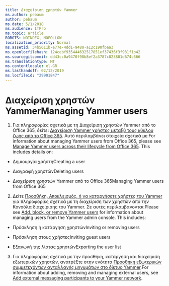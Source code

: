 ```yaml
---
title: Διαχείριση χρηστών Yammer
ms.author: pebaum
author: pebaum
ms.date: 5/1/2018
ms.audience: ITPro
ms.topic: article
ROBOTS: NOINDEX, NOFOLLOW
localization_priority: Normal
ms.assetid: 34b5611b-e77e-4dd1-9480-a12c190fbaa3
ms.openlocfilehash: 124cebf935444632517851ef37436f3f931f1b42
ms.sourcegitcommit: dd43cc0a9470f98b8ef2a3787c823801d674c666
ms.translationtype: MT
ms.contentlocale: el-GR
ms.lasthandoff: 02/12/2019
ms.locfileid: "29901847"
---
```

# <a name="managing-yammer-users"></a><span data-ttu-id="f6cf4-102">Διαχείριση χρηστών Yammer</span><span class="sxs-lookup"><span data-stu-id="f6cf4-102">Managing Yammer users</span></span>

1. <span data-ttu-id="f6cf4-p101">Για πληροφορίες σχετικά με τη Διαχείριση χρηστών Yammer από το Office 365, δείτε: [Διαχείριση Yammer χρήστες μεταξύ τους κύκλου ζωής από το Office 365](https://support.office.com/article/6c4c8fff-6444-404a-bffc-f9da0bcc3039). Αυτό περιλαμβάνει στοιχεία σχετικά με:</span><span class="sxs-lookup"><span data-stu-id="f6cf4-p101">For information about managing Yammer users from Office 365, please see [Manage Yammer users across their lifecycle from Office 365](https://support.office.com/article/6c4c8fff-6444-404a-bffc-f9da0bcc3039). This includes details on:</span></span>
    
  - <span data-ttu-id="f6cf4-105">Δημιουργία χρήστη</span><span class="sxs-lookup"><span data-stu-id="f6cf4-105">Creating a user</span></span>
    
  - <span data-ttu-id="f6cf4-106">Διαγραφή χρηστών</span><span class="sxs-lookup"><span data-stu-id="f6cf4-106">Deleting users</span></span>
    
  - <span data-ttu-id="f6cf4-107">Διαχείριση χρηστών Yammer από το Office 365</span><span class="sxs-lookup"><span data-stu-id="f6cf4-107">Managing Yammer users from Office 365</span></span>
    
2. <span data-ttu-id="f6cf4-p102">Δείτε [Προσθήκη, Αποκλεισμός, ή να καταργήσετε χρήστες του Yammer](http://alchemyportal.azurewebsites.net/Rule/ManageYammer%20users%20across%20their%20lifecycle%20from%20Office%20365) για πληροφορίες σχετικά με τη διαχείριση των χρηστών από την Κονσόλα διαχείρισης του Yammer. Σε αυτές περιλαμβάνονται:</span><span class="sxs-lookup"><span data-stu-id="f6cf4-p102">Please see [Add, block, or remove Yammer users](http://alchemyportal.azurewebsites.net/Rule/ManageYammer%20users%20across%20their%20lifecycle%20from%20Office%20365) for information about managing users from the Yammer admin console. This includes:</span></span> 
    
  - <span data-ttu-id="f6cf4-110">Πρόσκληση ή κατάργηση χρηστών</span><span class="sxs-lookup"><span data-stu-id="f6cf4-110">Inviting or removing users</span></span>
    
  - <span data-ttu-id="f6cf4-111">Πρόσκληση στους χρήστες</span><span class="sxs-lookup"><span data-stu-id="f6cf4-111">Inviting guest users</span></span>
    
  - <span data-ttu-id="f6cf4-112">Εξαγωγή της λίστας χρηστών</span><span class="sxs-lookup"><span data-stu-id="f6cf4-112">Exporting the user list</span></span>
    
3. <span data-ttu-id="f6cf4-113">Για πληροφορίες σχετικά με την προσθήκη, κατάργηση και διαχείριση εξωτερικών χρηστών, ανατρέξτε στην ενότητα [Προσθήκη εξωτερικών συμμετεχόντων ανταλλαγής μηνυμάτων στο δίκτυο Yammer](https://support.office.com/article/423653bb-86b2-4eac-9d7e-dca121f7c16c).</span><span class="sxs-lookup"><span data-stu-id="f6cf4-113">For information about adding, removing and managing external users, see [Add external messaging participants to your Yammer network](https://support.office.com/article/423653bb-86b2-4eac-9d7e-dca121f7c16c).</span></span>
    

